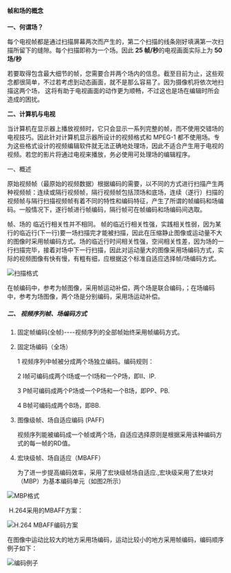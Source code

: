#### 帧和场的概念

**一、何谓场？**

​		每个电视帧都是通过扫描屏幕两次而产生的，第二个扫描的线条刚好填满第一次扫描所留下的缝隙。每个扫描即称为一个场。因此 **25 帧/秒**的电视画面实际上为 **50 场/秒** 

​		若要取得包含最大细节的帧，您需要合并两个场内的信息。截至目前为止，这些观念都很简单，不过若考虑到动态画面，就不是那么容易了。因为摄像机将依次地扫描这两个场， 这将有助于电视画面的动作更为顺畅，不过这也是场在编辑时所会造成的困扰。

**二、计算机与电视**

当计算机在显示器上播放视频时，它只会显示一系列完整的帧，而不使用交错场的电视技巧。因此针对计算机显示器所设计的视频格式和 MPEG-1 都不使用场。专为这些格式设计的视频编辑软件就无法正确地处理场，因此不适合产生用于电视的视频。若您的影片将通过电视来播放，务必使用可处理场的编辑程序。

 

一、概述

原始视频帧（最原始的视频数据）根据编码的需要，以不同的方式进行扫描产生两种视频帧：连续或隔行视频帧，隔行视频帧包括顶场和底场，连续（遂行）扫描的视频帧与隔行扫描视频帧有着不同的特性和编码特征，产生了所谓的帧编码和场编码。一般情况下，遂行帧进行帧编码，隔行帧可在帧编码和场编码间选取。

帧、场的 临近行相关性并不相同。 帧的临近行相关性强，实践相关性弱，因为某行的临近行(下一行)要一场扫描完才能被扫描，因此在压缩静止图像或运动量不大的图像时采用帧编码方式。场的临近行时间相关性强，空间相关性差，因为场的一行扫描完毕，接着对场中下一行扫描，因此对运动量大的图像采用场编码方式，实际的视频图像有快有慢，有粗有细，应根据这个标准自适应选择帧/场编码方式。

 ![扫描格式](https://gitee.com/lalalaxiaowifi/pictures/raw/master/%20image/20211229093115.jpg)

 

在帧编码中，参考为帧图像，采用帧运动补偿，两个场是联合编码，；在场编码中，参考为场图像，两个场是分别编码，采用场运动补偿。

##### 二、 视频序列帧、场编码方式 

1. 固定帧编码(全帧)----视频序列的全部帧始终采用帧编码方式。

2. 固定场编码（全场）

      1    视频序列中帧被分成两个场独立编码。编码规则：

      2    I帧可编码成两个I场或一个I场和一个P场，即II、IP.

      3    P帧可编码成两个P场或一个P场和一个B场，即PP、PB.

      4    B帧可编码成两个B场，即BB.

3. 图像级帧、场自适应编码 (PAFF)

   视频序列能被编码成一个帧或两个场，自适应选择原则是根据采用该种编码方式的每一帧的RD值。

4. 宏块级帧、场自适应（MBAFF）

   为了进一步提高编码效率，采用了宏块级帧场自适应.,宏块级采用了宏块对（MBP）为基本编码单元（如图2所示）

 

 ![MBP格式](https://gitee.com/lalalaxiaowifi/pictures/raw/master/%20image/20211229093118.jpg)

​    H.264采用的MBAFF方案：

 ![H.264 MBAFF编码方案](https://gitee.com/lalalaxiaowifi/pictures/raw/master/%20image/20211229093121.jpg)

在图像中运动比较大的地方采用场编码，运动比较小的地方采用帧编码，编码顺序例子如下：

 ![编码例子](https://gitee.com/lalalaxiaowifi/pictures/raw/master/%20image/20211229093126.jpg)